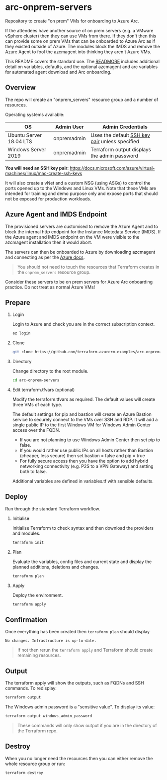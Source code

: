 # arc-onprem-servers

Repository to create "on prem" VMs for onboarding to Azure Arc.

If the attendees have another source of on prem servers (e.g. a VMware vSphere cluster) then they can use VMs from there. If they don't then this can provide some on prem VMs that can be onboarded to Azure Arc as if they existed outside of Azure. The modules block the IMDS and remove the Azure Agent to fool the azcmagent into thinking they aren't Azure VMs.

This README covers the standard use. The [READMORE](./READMORE.md) includes additional detail on variables, defaults, and the optional azcmagent and arc variables for automated agent download and Arc onboarding.

## Overview

The repo will create an "onprem_servers" resource group and a number of resources.

Operating systems available:

| OS | Admin User | Admin Credentials |
|---|---|---|
| Ubuntu Server 18.04 LTS | onpremadmin | Uses the default [SSH key pair](https://docs.microsoft.com/azure/virtual-machines/linux/mac-create-ssh-keys) unless specified |
| Windows Server 2019 | onpremadmin | Terraform output displays the admin password |

**You will need an SSH key pair**: <https://docs.microsoft.com/azure/virtual-machines/linux/mac-create-ssh-keys>

It will also create a vNet and a custom NSG (using ASGs) to control the ports opened up to the Windows and Linux VMs. Note that these VMs are intended for training and demo purpose only and expose ports that should not be exposed for production workloads.

## Azure Agent and IMDS Endpoint

The provisioned servers are customised to remove the Azure Agent and to block the internal http endpoint for the Instance Metedata Service (IMDS). If the Azure agent and IMDS endpoint on the VM were visible to the azcmagent installation then it would abort.

The servers can then be onboarded to Azure by downloading azcmagent and connecting as per the [Azure docs](https://aka.ms/AzureArcDocs).

> You should not need to touch the resources that Terraform creates in the `onprem_servers` resource group.

Consider these servers to be on prem servers for Azure Arc onboarding practice. Do not treat as normal Azure VMs!

## Prepare

1. Login

    Login to Azure and check you are in the correct subscription context.

    ```bash
    az login
    ```

1. Clone

   ```bash
   git clone https://github.com/terraform-azurerm-examples/arc-onprem-servers/
   ```

1. Directory

    Change directory to the root module.

    ```bash
    cd arc-onprem-servers
    ```

1. Edit terraform.tfvars (optional)

    Modify the terraform.tfvars as required. The default values will create three VMs of each type.

    The default settings for pip and bastion will create an Azure Bastion service to securely connect to the VMs over SSH and RDP. It will add a single public IP to the first Windows VM for Windows Admin Center access over the FQDN.

    * If you are not planning to use Windows Admin Center then set pip to false.
    * If you would rather use public IPs on all hosts rather than Bastion (cheaper, less secure) then set bastion = false and pip = true
    * For fully secure access then you have the option to add hybrid networking connectivity (e.g. P2S to a VPN Gateway) and setting both to false.

    Additional variables are defined in variables.tf with sensible defaults.

## Deploy

Run through the standard Terraform workflow.

1. Initialise

    Initialise Terraform to check syntax and then download the providers and modules.

    ```bash
    terraform init
    ```

1. Plan

    Evaluate the variables, config files and current state and display the planned additions, deletions and changes.

    ```bash
    terraform plan
    ```

1. Apply

    Deploy the environment.

    ```bash
    terraform apply
    ```

## Confirmation

Once everything has been created then `terraform plan` should display

```text
No changes. Infrastructure is up-to-date.
```

> If not then rerun the `terraform apply` and Terraform should create remaining resources.

## Output

The terraform apply will show the outputs, such as FQDNs and SSH commands. To redisplay:

```bash
terraform output
```

The Windows admin password is a "sensitive value". To display its value:

```bash
terraform output windows_admin_password
```

> These commands will only show output if you are in the directory of the Terraform repo.

## Destroy

When you no longer need the resources then you can either remove the whole resource group or run:

```bash
terraform destroy
```
